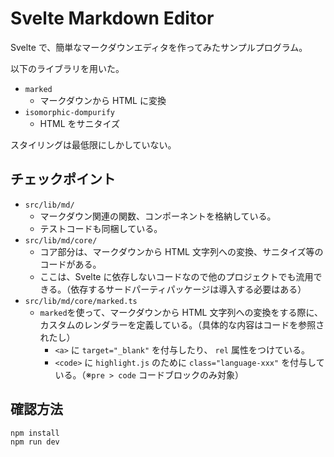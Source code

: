 # Svelte Markdown Editor

Svelte で、簡単なマークダウンエディタを作ってみたサンプルプログラム。

以下のライブラリを用いた。

- `marked`
  - マークダウンから HTML に変換
- `isomorphic-dompurify`
  - HTML をサニタイズ

スタイリングは最低限にしかしていない。

## チェックポイント

- `src/lib/md/`
  - マークダウン関連の関数、コンポーネントを格納している。
  - テストコードも同梱している。
- `src/lib/md/core/`
  - コア部分は、マークダウンから HTML 文字列への変換、サニタイズ等のコードがある。
  - ここは、Svelte に依存しないコードなので他のプロジェクトでも流用できる。（依存するサードパーティパッケージは導入する必要はある）
- `src/lib/md/core/marked.ts`
  - `marked`を使って、マークダウンから HTML 文字列への変換をする際に、カスタムのレンダラーを定義している。（具体的な内容はコードを参照されたし）
    - `<a>` に `target="_blank"` を付与したり、 `rel` 属性をつけている。
    - `<code>` に `highlight.js` のために `class="language-xxx"` を付与している。（※`pre > code` コードブロックのみ対象）

## 確認方法

```bash
npm install
npm run dev
```
